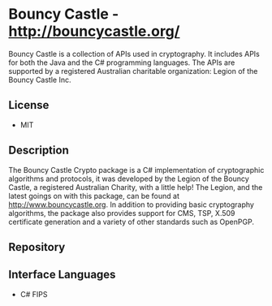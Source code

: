 # Bouncy Castle - http://bouncycastle.org/
Bouncy Castle is a collection of APIs used in cryptography. It includes APIs for both the Java and the C# programming languages. The APIs are supported by a registered Australian charitable organization: Legion of the Bouncy Castle Inc.

## License
- MIT

## Description
The Bouncy Castle Crypto package is a C# implementation of cryptographic algorithms and protocols, it was developed by the Legion of the Bouncy Castle, a registered Australian Charity, with a little help! The Legion, and the latest goings on with this package, can be found at http://www.bouncycastle.org. In addition to providing basic cryptography algorithms, the package also provides support for CMS, TSP, X.509 certificate generation and a variety of other standards such as OpenPGP.

## Repository

## Interface Languages
- C# FIPS
